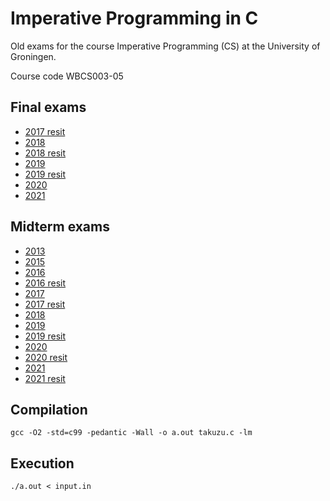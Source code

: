 # Imperative Programming in C

Old exams for the course Imperative Programming (CS) at the University of Groningen.

Course code WBCS003-05

## Final exams

- [2017 resit](/finals/2017resit)
- [2018](/finals/2018)
- [2018 resit](/finals/2018resit)
- [2019](/finals/2019)
- [2019 resit](/finals/2019resit)
- [2020](/finals/2020)
- [2021](/finals/2021)

## Midterm exams

- [2013](/midterms/2013)
- [2015](/midterms/2015)
- [2016](/midterms/2016)
- [2016 resit](/midterms/2016resit)
- [2017](/midterms/2017)
- [2017 resit](/midterms/2017resit)
- [2018](/midterms/2018)
- [2019](/midterms/2019)
- [2019 resit](/midterms/2019resit)
- [2020](/midterms/2020)
- [2020 resit](/midterms/2020resit)
- [2021](/midterms/2021)
- [2021 resit](/midterms/2021resit)

## Compilation

`gcc -O2 -std=c99 -pedantic -Wall -o a.out takuzu.c -lm`  

## Execution

`./a.out < input.in`
